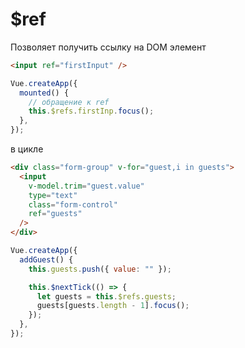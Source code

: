 <!-- $ref --------------------------------------------------------------->

# $ref

Позволяет получить ссылку на DOM элемент

```html
<input ref="firstInput" />
```

```js
Vue.createApp({
  mounted() {
    // обращение к ref
    this.$refs.firstInp.focus();
  },
});
```

в цикле

```html
<div class="form-group" v-for="guest,i in guests">
  <input
    v-model.trim="guest.value"
    type="text"
    class="form-control"
    ref="guests"
  />
</div>
```

```js
Vue.createApp({
  addGuest() {
    this.guests.push({ value: "" });

    this.$nextTick(() => {
      let guests = this.$refs.guests;
      guests[guests.length - 1].focus();
    });
  },
});
```
